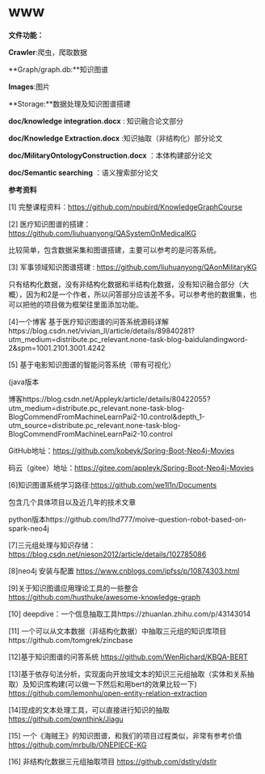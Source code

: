 # www

**文件功能：**

**Crawler**:爬虫，爬取数据

**Graph/graph.db:**知识图谱

**Images**:图片

**Storage:**数据处理及知识图谱搭建

**doc/knowledge  integration.docx** : 知识融合论文部分

**doc/Knowledge Extraction.docx** :知识抽取（非结构化）部分论文

**doc/MilitaryOntologyConstruction.docx** ：本体构建部分论文

**doc/Semantic searching** ：语义搜索部分论文





**参考资料**

[1] 完整课程资料：https://github.com/npubird/KnowledgeGraphCourse

[2] 医疗知识图谱的搭建：https://github.com/liuhuanyong/QASystemOnMedicalKG

比较简单，包含数据采集和图谱搭建，主要可以参考的是问答系统。

[3] 军事领域知识图谱搭建 : https://github.com/liuhuanyong/QAonMilitaryKG

只有结构化数据，没有非结构化数据和半结构化数据，没有知识融合部分（大概），因为和2是一个作者，所以问答部分应该差不多。可以参考他的数据集，也可以把他的项目做为框架往里面添加功能。

[4]一个博客 基于医疗知识图谱的问答系统源码详解https://blog.csdn.net/vivian_ll/article/details/89840281?utm_medium=distribute.pc_relevant.none-task-blog-baidulandingword-2&spm=1001.2101.3001.4242

[5] 基于电影知识图谱的智能问答系统（带有可视化）

(java版本

博客https://blog.csdn.net/Appleyk/article/details/80422055?utm_medium=distribute.pc_relevant.none-task-blog-BlogCommendFromMachineLearnPai2-10.control&depth_1-utm_source=distribute.pc_relevant.none-task-blog-BlogCommendFromMachineLearnPai2-10.control

GitHub地址：https://github.com/kobeyk/Spring-Boot-Neo4j-Movies

码云（gitee）地址：https://gitee.com/appleyk/Spring-Boot-Neo4j-Movies

[6]知识图谱系统学习路径:https://github.com/we1l1n/Documents

包含几个具体项目以及近几年的技术文章

python版本https://github.com/lhd777/moive-question-robot-based-on-spark-neo4j

[7]三元组处理与知识存储：https://blog.csdn.net/nieson2012/article/details/102785086

[8]neo4j 安装与配置 https://www.cnblogs.com/jpfss/p/10874303.html

[9]关于知识图谱应用理论工具的一些整合 https://github.com/husthuke/awesome-knowledge-graph

[10] deepdive：一个信息抽取工具https://zhuanlan.zhihu.com/p/43143014

[11] 一个可以从文本数据（非结构化数据）中抽取三元组的知识库项目https://github.com/tomgrek/zincbase

[12]基于知识图谱的问答系统 https://github.com/WenRichard/KBQA-BERT

[13]基于依存句法分析，实现面向开放域文本的知识三元组抽取（实体和关系抽取）及知识库构建(可以做一下然后和用bert的效果比较一下) https://github.com/lemonhu/open-entity-relation-extraction

[14]现成的文本处理工具，可以直接进行知识的抽取 https://github.com/ownthink/Jiagu

[15] 一个《海贼王》的知识图谱，和我们的项目过程类似，非常有参考价值 https://github.com/mrbulb/ONEPIECE-KG

[16] 非结构化数据三元组抽取项目 https://github.com/dstlry/dstlr